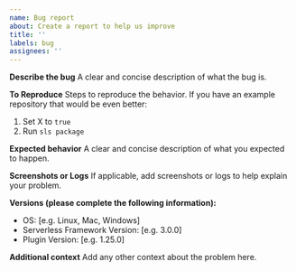 ```yaml
---
name: Bug report
about: Create a report to help us improve
title: ''
labels: bug
assignees: ''
---
```


**Describe the bug**
A clear and concise description of what the bug is.

**To Reproduce**
Steps to reproduce the behavior. If you have an example repository that would be even better:

1. Set X to `true`
2. Run `sls package`

**Expected behavior**
A clear and concise description of what you expected to happen.

**Screenshots or Logs**
If applicable, add screenshots or logs to help explain your problem.

**Versions (please complete the following information):**

- OS: [e.g. Linux, Mac, Windows]
- Serverless Framework Version: [e.g. 3.0.0]
- Plugin Version: [e.g. 1.25.0]

**Additional context**
Add any other context about the problem here.
